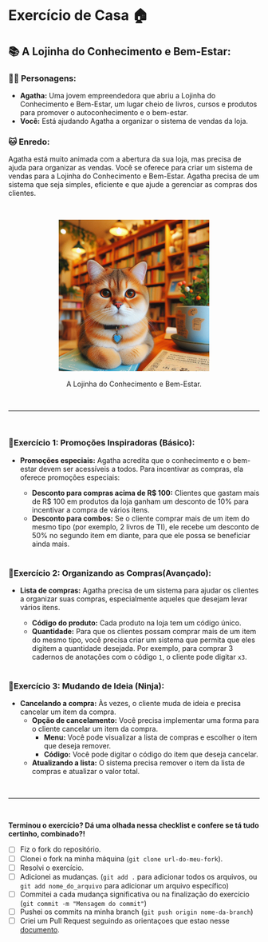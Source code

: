 # Exercício de Casa 🏠 

## 📚 A Lojinha do Conhecimento e Bem-Estar:

### 👩‍💻 **Personagens:** 
- **Agatha:** Uma jovem empreendedora que abriu a Lojinha do Conhecimento e Bem-Estar, um lugar cheio de livros, cursos e produtos para promover o autoconhecimento e o bem-estar. 
- **Você:** Está ajudando Agatha a organizar o sistema de vendas da loja.

### 🐱 **Enredo:** 

Agatha está muito animada com a abertura da sua loja, mas precisa de ajuda para organizar as vendas. Você se oferece para criar um sistema de vendas para a Lojinha do Conhecimento e Bem-Estar. Agatha precisa de um sistema que seja simples, eficiente e que ajude a gerenciar as compras dos clientes.

<br>

<p align="center">
<img src= "../../material\img\Lojinha.jpg" width="60%" height="50%" alt="A Lojinha do Conhecimento e Bem-Estar."/>
</p>
<p align="center"> A Lojinha do Conhecimento e Bem-Estar. </p>


<br>

---
<br>

### 📗**Exercício 1: Promoções Inspiradoras (Básico):**

- **Promoções especiais:** Agatha acredita que o conhecimento e o bem-estar devem ser acessíveis a todos. Para incentivar as compras, ela oferece promoções especiais:
    - **Desconto para compras acima de R$ 100:**  Clientes que gastam mais de R$ 100 em produtos da loja ganham um desconto de 10% para incentivar a compra de vários itens. 
    - **Desconto para combos:** Se o cliente comprar mais de um item do mesmo tipo (por exemplo, 2 livros de TI), ele recebe um desconto de 50% no segundo item em diante, para que ele possa se beneficiar ainda mais.

    <br>


### 📙**Exercício 2: Organizando as Compras(Avançado):**

- **Lista de compras:** Agatha precisa de um sistema para ajudar os clientes a organizar suas compras, especialmente aqueles que desejam levar vários itens. 
    - **Código do produto:** Cada produto na loja tem um código único.
    - **Quantidade:**  Para que os clientes possam comprar mais de um item do mesmo tipo, você precisa criar um sistema que permita que eles digitem a quantidade desejada. Por exemplo, para comprar 3 cadernos de anotações com o código `1`, o cliente pode digitar `x3`.
    
    <br>


### 📘**Exercício 3: Mudando de Ideia (Ninja):**

- **Cancelando a compra:** Às vezes, o cliente muda de ideia e precisa cancelar um item da compra. 
    - **Opção de cancelamento:** Você precisa implementar uma forma para o cliente cancelar um item da compra. 
        - **Menu:** Você pode visualizar a lista de compras e escolher o item que deseja remover. 
        - **Código:** Você pode digitar o código do item que deseja cancelar.
    - **Atualizando a lista:**  O sistema precisa remover o item da lista de compras e atualizar o valor total. 

<br>

---

<br>

**Terminou o exercício? Dá uma olhada nessa checklist e confere se tá tudo certinho, combinado?!**

- [ ] Fiz o fork do repositório.
- [ ] Clonei o fork na minha máquina (`git clone url-do-meu-fork`).
- [ ] Resolvi o exercício.
- [ ] Adicionei as mudanças. (`git add .` para adicionar todos os arquivos, ou `git add nome_do_arquivo` para adicionar um arquivo específico)
- [ ] Commitei a cada mudança significativa ou na finalização do exercício (`git commit -m "Mensagem do commit"`)
- [ ] Pushei os commits na minha branch (`git push origin nome-da-branch`)
- [ ] Criei um Pull Request seguindo as orientaçoes que estao nesse [documento](https://github.com/mflilian/repo-example/blob/main/exercicios/para-casa/instrucoes-pull-request.md).
